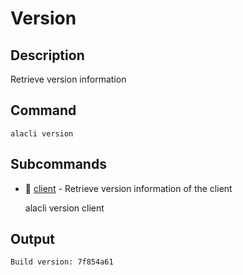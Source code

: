 # Version
## Description

Retrieve version information
## Command

    alacli version

## Subcommands

* 📄 [client] - Retrieve version information of the client



    alacli version client

## Output

    Build version: 7f854a61

[client]:#